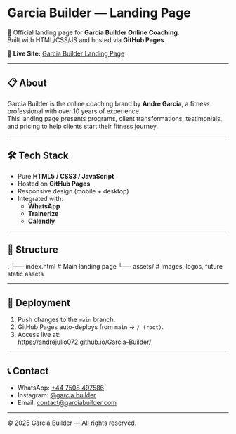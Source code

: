 # Garcia Builder — Landing Page

🚀 Official landing page for **Garcia Builder Online Coaching**.  
Built with HTML/CSS/JS and hosted via **GitHub Pages**.

🔗 **Live Site:** [Garcia Builder Landing Page](https://andrejulio072.github.io/Garcia-Builder/)

---

## 📋 About
Garcia Builder is the online coaching brand by **Andre Garcia**, a fitness professional with over 10 years of experience.  
This landing page presents programs, client transformations, testimonials, and pricing to help clients start their fitness journey.

---

## 🛠️ Tech Stack
- Pure **HTML5 / CSS3 / JavaScript**
- Hosted on **GitHub Pages**
- Responsive design (mobile + desktop)
- Integrated with:
  - **WhatsApp**
  - **Trainerize**
  - **Calendly**

---

## 📂 Structure
.
├── index.html # Main landing page
└── assets/ # Images, logos, future static assets

---

## 🚀 Deployment
1. Push changes to the `main` branch.  
2. GitHub Pages auto-deploys from `main` → `/ (root)`.  
3. Access live at:  
https://andrejulio072.github.io/Garcia-Builder/

---

## 📞 Contact
- WhatsApp: [+44 7508 497586](https://wa.me/447508497586)  
- Instagram: [@garcia.builder](https://instagram.com/garcia.builder)  
- Email: [contact@garciabuilder.com](mailto:contact@garciabuilder.com)

---

© 2025 Garcia Builder — All rights reserved.
